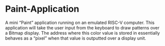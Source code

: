# Paint-Application
A mini “Paint” application running on an emulated RISC-V computer. This application will take the user input from the keyboard to draw patterns over a Bitmap display. The address where this color value is stored in essentially behaves as a “pixel” when that value is outputted over a display unit.
